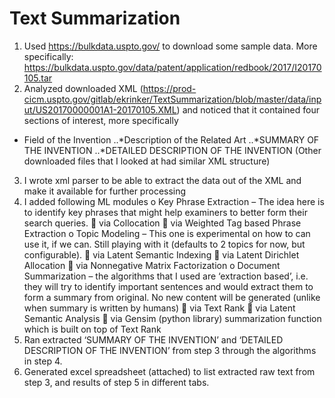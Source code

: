 # Text Summarization

1.	Used https://bulkdata.uspto.gov/ to download some sample data. More specifically: https://bulkdata.uspto.gov/data/patent/application/redbook/2017/I20170105.tar 
2.	Analyzed downloaded XML (https://prod-cicm.uspto.gov/gitlab/ekrinker/TextSummarization/blob/master/data/input/US20170000001A1-20170105.XML) and noticed that it contained four sections of interest, more specifically
  * Field of the Invention
..*Description of the Related Art
..*SUMMARY OF THE INVENTION
..*DETAILED DESCRIPTION OF THE INVENTION
(Other downloaded files that I looked at had similar XML structure)
3.	I wrote xml parser to be able to extract the data out of the XML and make it available for further processing
4.	I added following ML modules
o	Key Phrase Extraction – The idea here is to identify key phrases that might help examiners to better form their search queries.
	via Collocation
	via Weighted Tag based Phrase Extraction
o	Topic Modeling – This one is experimental on how to can use it, if we can. Still playing with it (defaults to 2 topics for now, but configurable).
	via Latent Semantic Indexing
	via Latent Dirichlet Allocation
	via Nonnegative Matrix Factorization
o	Document Summarization – the algorithms that I used are ‘extraction based’, i.e. they will try to identify important sentences and would extract them to form a summary from original. No new content will be generated (unlike when summary is written by humans)
	via Text Rank
	via Latent Semantic Analysis
	via Gensim (python library) summarization function which is built on top of Text Rank
5.	Ran extracted ‘SUMMARY OF THE INVENTION’ and ‘DETAILED DESCRIPTION OF THE INVENTION’ from step 3 through the algorithms in step 4.
6.	Generated excel spreadsheet (attached) to list extracted raw text from step 3, and results of step 5 in different tabs.
